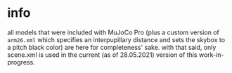 # info
all models that were included with MuJoCo Pro (plus a custom version of `arm26.xml` which specifies an interpupillary distance and sets the skybox to a pitch black color) are here for completeness' sake.
with that said, only scene.xml is used in the current (as of 28.05.2021) version of this work-in-progress.